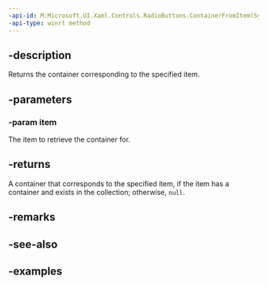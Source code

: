 ```yaml
---
-api-id: M:Microsoft.UI.Xaml.Controls.RadioButtons.ContainerFromItem(System.Object)
-api-type: winrt method
---
```


## -description

Returns the container corresponding to the specified item.

## -parameters

### -param item

The item to retrieve the container for.

## -returns

A container that corresponds to the specified item, if the item has a container and exists in the collection; otherwise, `null`.

## -remarks

## -see-also

## -examples

